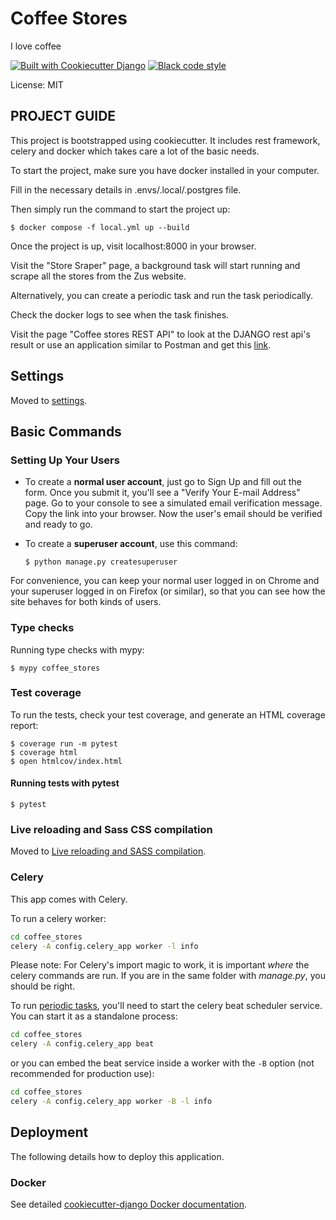 # Coffee Stores

I love coffee

[![Built with Cookiecutter Django](https://img.shields.io/badge/built%20with-Cookiecutter%20Django-ff69b4.svg?logo=cookiecutter)](https://github.com/cookiecutter/cookiecutter-django/)
[![Black code style](https://img.shields.io/badge/code%20style-black-000000.svg)](https://github.com/ambv/black)

License: MIT

## PROJECT GUIDE

This project is bootstrapped using cookiecutter. It includes rest framework, celery and docker which takes care a lot of the basic needs.

To start the project, make sure you have docker installed in your computer.

Fill in the necessary details in .envs/.local/.postgres file.

Then simply run the command to start the project up:

    $ docker compose -f local.yml up --build

Once the project is up, visit localhost:8000 in your browser.

Visit the "Store Sraper" page, a background task will start running and scrape all the stores from the Zus website.

Alternatively, you can create a periodic task and run the task periodically.

Check the docker logs to see when the task finishes.

Visit the page "Coffee stores REST API" to look at the DJANGO rest api's result or use an application similar to Postman and get this [link](http://localhost:8000/api/coffee-stores/).

## Settings

Moved to [settings](http://cookiecutter-django.readthedocs.io/en/latest/settings.html).

## Basic Commands

### Setting Up Your Users

- To create a **normal user account**, just go to Sign Up and fill out the form. Once you submit it, you'll see a "Verify Your E-mail Address" page. Go to your console to see a simulated email verification message. Copy the link into your browser. Now the user's email should be verified and ready to go.

- To create a **superuser account**, use this command:

      $ python manage.py createsuperuser

For convenience, you can keep your normal user logged in on Chrome and your superuser logged in on Firefox (or similar), so that you can see how the site behaves for both kinds of users.

### Type checks

Running type checks with mypy:

    $ mypy coffee_stores

### Test coverage

To run the tests, check your test coverage, and generate an HTML coverage report:

    $ coverage run -m pytest
    $ coverage html
    $ open htmlcov/index.html

#### Running tests with pytest

    $ pytest

### Live reloading and Sass CSS compilation

Moved to [Live reloading and SASS compilation](https://cookiecutter-django.readthedocs.io/en/latest/developing-locally.html#sass-compilation-live-reloading).

### Celery

This app comes with Celery.

To run a celery worker:

```bash
cd coffee_stores
celery -A config.celery_app worker -l info
```

Please note: For Celery's import magic to work, it is important _where_ the celery commands are run. If you are in the same folder with _manage.py_, you should be right.

To run [periodic tasks](https://docs.celeryq.dev/en/stable/userguide/periodic-tasks.html), you'll need to start the celery beat scheduler service. You can start it as a standalone process:

```bash
cd coffee_stores
celery -A config.celery_app beat
```

or you can embed the beat service inside a worker with the `-B` option (not recommended for production use):

```bash
cd coffee_stores
celery -A config.celery_app worker -B -l info
```

## Deployment

The following details how to deploy this application.

### Docker

See detailed [cookiecutter-django Docker documentation](http://cookiecutter-django.readthedocs.io/en/latest/deployment-with-docker.html).
